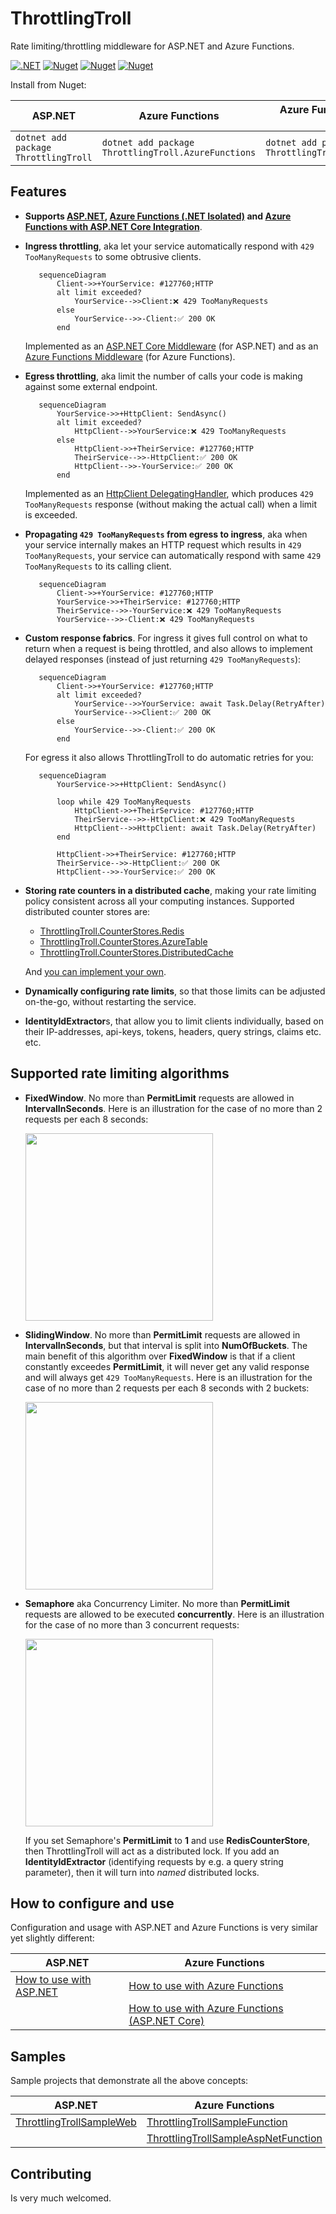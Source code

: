 # ThrottlingTroll

Rate limiting/throttling middleware for ASP.NET and Azure Functions.

[![.NET](https://github.com/scale-tone/ThrottlingTroll/actions/workflows/dotnet.yml/badge.svg)](https://github.com/scale-tone/ThrottlingTroll/actions/workflows/dotnet.yml)
[<img alt="Nuget" src="https://img.shields.io/nuget/v/ThrottlingTroll?label=current%20version">](https://www.nuget.org/packages/ThrottlingTroll)
[<img alt="Nuget" src="https://img.shields.io/nuget/dt/ThrottlingTroll?label=ThrottlingTroll%20downloads">](https://www.nuget.org/packages/ThrottlingTroll)
[<img alt="Nuget" src="https://img.shields.io/nuget/dt/ThrottlingTroll.AzureFunctions?label=ThrottlingTroll.AzureFunctions%20downloads">](https://www.nuget.org/packages/ThrottlingTroll.AzureFunctions)
 

Install from Nuget:

| ASP.NET                                   | Azure Functions                                          | Azure Functions (ASP.NET Core Integration)                    |
| -                                         | -                                                        | -                                                             |
| ```dotnet add package ThrottlingTroll```  | ```dotnet add package ThrottlingTroll.AzureFunctions```  |```dotnet add package ThrottlingTroll.AzureFunctionsAspNet```  |

## Features

* **Supports [ASP.NET](https://github.com/scale-tone/ThrottlingTroll/tree/main/ThrottlingTroll.AspNet#throttlingtroll), [Azure Functions (.NET Isolated)](https://github.com/scale-tone/ThrottlingTroll/tree/main/ThrottlingTroll.AzureFunctions#throttlingtrollazurefunctions) and [Azure Functions with ASP.NET Core Integration](https://github.com/scale-tone/ThrottlingTroll/tree/main/ThrottlingTroll.AzureFunctions#throttlingtrollazurefunctionsaspnet)**. 
* **Ingress throttling**, aka let your service automatically respond with `429 TooManyRequests` to some obtrusive clients. 

   ```mermaid
      sequenceDiagram
          Client->>+YourService: #127760;HTTP
          alt limit exceeded?
              YourService-->>Client:❌ 429 TooManyRequests
          else
              YourService-->>-Client:✅ 200 OK
          end
   ```
   Implemented as an [ASP.NET Core Middleware](https://learn.microsoft.com/en-us/aspnet/core/fundamentals/middleware) (for ASP.NET) and as an [Azure Functions Middleware](https://learn.microsoft.com/en-us/azure/azure-functions/dotnet-isolated-process-guide#middleware) (for Azure Functions). 
     
* **Egress throttling**, aka limit the number of calls your code is making against some external endpoint. 

   ```mermaid
      sequenceDiagram
          YourService->>+HttpClient: SendAsync()
          alt limit exceeded?
              HttpClient-->>YourService:❌ 429 TooManyRequests
          else
              HttpClient->>+TheirService: #127760;HTTP
              TheirService-->>-HttpClient:✅ 200 OK
              HttpClient-->>-YourService:✅ 200 OK
          end
   ```
   Implemented as an [HttpClient DelegatingHandler](https://learn.microsoft.com/en-us/aspnet/web-api/overview/advanced/httpclient-message-handlers#custom-message-handlers), which produces `429 TooManyRequests` response (without making the actual call) when a limit is exceeded.
   
* **Propagating `429 TooManyRequests` from egress to ingress**, aka when your service internally makes an HTTP request which results in `429 TooManyRequests`, your service can automatically respond with same `429 TooManyRequests` to its calling client.

   ```mermaid
      sequenceDiagram
          Client->>+YourService: #127760;HTTP
          YourService->>+TheirService: #127760;HTTP
          TheirService-->>-YourService:❌ 429 TooManyRequests
          YourService-->>-Client:❌ 429 TooManyRequests
   ```

* **Custom response fabrics**. For ingress it gives full control on what to return when a request is being throttled, and also allows to implement delayed responses (instead of just returning `429 TooManyRequests`): 

   ```mermaid
      sequenceDiagram
          Client->>+YourService: #127760;HTTP
          alt limit exceeded?
              YourService-->>YourService: await Task.Delay(RetryAfter)
              YourService-->>Client:✅ 200 OK
          else
              YourService-->>-Client:✅ 200 OK
          end
   ```

   For egress it also allows ThrottlingTroll to do automatic retries for you:

   ```mermaid
      sequenceDiagram
          YourService->>+HttpClient: SendAsync()

          loop while 429 TooManyRequests
              HttpClient->>+TheirService: #127760;HTTP
              TheirService-->>-HttpClient:❌ 429 TooManyRequests
              HttpClient-->>HttpClient: await Task.Delay(RetryAfter)
          end

          HttpClient->>+TheirService: #127760;HTTP
          TheirService-->>-HttpClient:✅ 200 OK
          HttpClient-->>-YourService:✅ 200 OK
   ```

* **Storing rate counters in a distributed cache**, making your rate limiting policy consistent across all your computing instances. Supported distributed counter stores are:
  * [ThrottlingTroll.CounterStores.Redis](https://github.com/scale-tone/ThrottlingTroll/tree/main/ThrottlingTroll.CounterStores.Redis)
  * [ThrottlingTroll.CounterStores.AzureTable](https://github.com/scale-tone/ThrottlingTroll/tree/main/ThrottlingTroll.CounterStores.AzureTable)
  * [ThrottlingTroll.CounterStores.DistributedCache](https://github.com/scale-tone/ThrottlingTroll/tree/main/ThrottlingTroll.CounterStores.DistributedCache)

  And [you can implement your own](https://github.com/scale-tone/ThrottlingTroll/blob/main/ThrottlingTroll.Core/CounterStores/ICounterStore.cs).

* **Dynamically configuring rate limits**, so that those limits can be adjusted on-the-go, without restarting the service.

* **IdentityIdExtractor**s, that allow you to limit clients individually, based on their IP-addresses, api-keys, tokens, headers, query strings, claims etc. etc.

## Supported rate limiting algorithms

* **FixedWindow**. No more than **PermitLimit** requests are allowed in **IntervalInSeconds**. Here is an illustration for the case of no more than 2 requests per each 8 seconds:
    
     <img src="https://github.com/scale-tone/ThrottlingTroll/assets/5447190/ffb0bdc8-736b-4c6f-9eb4-db54ce72e034" height="300px"/>

* **SlidingWindow**. No more than **PermitLimit** requests are allowed in **IntervalInSeconds**, but that interval is split into **NumOfBuckets**. The main benefit of this algorithm over **FixedWindow** is that if a client constantly exceedes **PermitLimit**, it will never get any valid response and will always get `429 TooManyRequests`. Here is an illustration for the case of no more than 2 requests per each 8 seconds with 2 buckets:
    
     <img src="https://github.com/scale-tone/ThrottlingTroll/assets/5447190/e18abb9c-d1dd-4b64-a007-220605ed03e9" height="300px"/>  
          
* **Semaphore** aka Concurrency Limiter. No more than **PermitLimit** requests are allowed to be executed **concurrently**. Here is an illustration for the case of no more than 3 concurrent requests:

     <img src="https://github.com/scale-tone/ThrottlingTroll/assets/5447190/0beeac73-5d35-482a-a790-a3fe9ea6e38b" height="300px"/>  
   
     If you set Semaphore's **PermitLimit** to  **1** and use  **RedisCounterStore**, then ThrottlingTroll will act as a distributed lock. If you add an **IdentityIdExtractor** (identifying requests by e.g. a query string parameter), then it will turn into *named* distributed locks. 



## How to configure and use

Configuration and usage with ASP.NET and Azure Functions is very similar yet slightly different:

| ASP.NET                                   | Azure Functions                                          |
| -                                         | -                                                        |
| [How to use with ASP.NET](https://github.com/scale-tone/ThrottlingTroll/tree/main/ThrottlingTroll.AspNet#how-to-configure) | [How to use with Azure Functions](https://github.com/scale-tone/ThrottlingTroll/tree/main/ThrottlingTroll.AzureFunctions#how-to-configure) |
|                                                                                                                            | [How to use with Azure Functions (ASP.NET Core)](https://github.com/scale-tone/ThrottlingTroll/tree/main/ThrottlingTroll.AzureFunctionsAspNet#how-to-configure) |


## Samples

Sample projects that demonstrate all the above concepts:

| ASP.NET | Azure Functions |
| -       | -               |
| [ThrottlingTrollSampleWeb](https://github.com/scale-tone/ThrottlingTroll/tree/main/samples/ThrottlingTrollSampleWeb) | [ThrottlingTrollSampleFunction](https://github.com/scale-tone/ThrottlingTroll/tree/main/samples/ThrottlingTrollSampleFunction)  |
|                                                                                                                      | [ThrottlingTrollSampleAspNetFunction](https://github.com/scale-tone/ThrottlingTroll/tree/main/samples/ThrottlingTrollSampleAspNetFunction)  |


## Contributing

Is very much welcomed.
